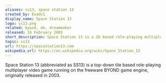 ```yaml
---
aliases: ss13, space station 13
created_by: Exadv1
display_name: Space Station 13
logo: ss13.png
related: byond, dm, dreammaker
released: 16 February 2003
short_description: Space Station 13 is a 2D based role-playing multiplayer game running on BYOND.
topic: ss13
url: https://spacestation13.com
wikipedia_url: https://en.wikipedia.org/wiki/Space_Station_13
---
```

Space Station 13 (abbreviated as SS13) is a top-down tile based role-playing multiplayer video game running on the freeware BYOND game engine, originally released in 2003.
